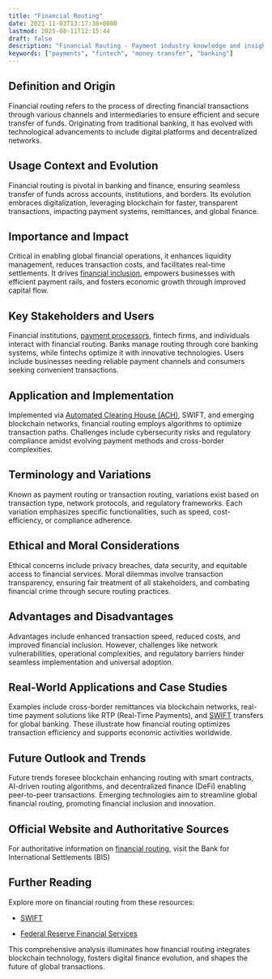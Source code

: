 ```yaml
---
title: "Financial Routing"
date: 2021-11-03T13:17:38+0000
lastmod: 2025-08-11T12:15:44
draft: false
description: "Financial Routing - Payment industry knowledge and insights"
keywords: ["payments", "fintech", "money transfer", "banking"]
---
```


## Definition and Origin

Financial routing refers to the process of directing financial transactions through various channels and intermediaries to ensure efficient and secure transfer of funds. Originating from traditional banking, it has evolved with technological advancements to include digital platforms and decentralized networks.

## Usage Context and Evolution

Financial routing is pivotal in banking and finance, ensuring seamless transfer of funds across accounts, institutions, and borders. Its evolution embraces digitalization, leveraging blockchain for faster, transparent transactions, impacting payment systems, remittances, and global finance.

## Importance and Impact

Critical in enabling global financial operations, it enhances liquidity management, reduces transaction costs, and facilitates real-time settlements. It drives [financial inclusion](https://faisalkhanllc.xyz/resources/payments-wiki/f/what-is-financial-inclusion/), empowers businesses with efficient payment rails, and fosters economic growth through improved capital flow.

## Key Stakeholders and Users

Financial institutions, [payment processors](https://faisalkhanllc.xyz/resources/payments-wiki/p/payment-processor/), fintech firms, and individuals interact with financial routing. Banks manage routing through core banking systems, while fintechs optimize it with innovative technologies. Users include businesses needing reliable payment channels and consumers seeking convenient transactions.

## Application and Implementation

Implemented via [Automated Clearing House (ACH)](https://faisalkhanllc.xyz/resources/payments-wiki/a/automated-clearing-house-ach/), SWIFT, and emerging blockchain networks, financial routing employs algorithms to optimize transaction paths. Challenges include cybersecurity risks and regulatory compliance amidst evolving payment methods and cross-border complexities.

## Terminology and Variations

Known as payment routing or transaction routing, variations exist based on transaction type, network protocols, and regulatory frameworks. Each variation emphasizes specific functionalities, such as speed, cost-efficiency, or compliance adherence.

## Ethical and Moral Considerations

Ethical concerns include privacy breaches, data security, and equitable access to financial services. Moral dilemmas involve transaction transparency, ensuring fair treatment of all stakeholders, and combating financial crime through secure routing practices.

## Advantages and Disadvantages

Advantages include enhanced transaction speed, reduced costs, and improved financial inclusion. However, challenges like network vulnerabilities, operational complexities, and regulatory barriers hinder seamless implementation and universal adoption.

## Real-World Applications and Case Studies

Examples include cross-border remittances via blockchain networks, real-time payment solutions like RTP (Real-Time Payments), and [SWIFT](https://faisalkhanllc.xyz/resources/payments-wiki/s/society-for-worldwide-interbank-financial-telecommunication-swift/) transfers for global banking. These illustrate how financial routing optimizes transaction efficiency and supports economic activities worldwide.

## Future Outlook and Trends

Future trends foresee blockchain enhancing routing with smart contracts, AI-driven routing algorithms, and decentralized finance (DeFi) enabling peer-to-peer transactions. Emerging technologies aim to streamline global financial routing, promoting financial inclusion and innovation.

## Official Website and Authoritative Sources

For authoritative information on [financial routing](https://www.bis.org), visit the Bank for International Settlements (BIS) 

## Further Reading

Explore more on financial routing from these resources:

- [SWIFT](https://www.swift.com)

- [Federal Reserve Financial Services](https://www.frbservices.org)

This comprehensive analysis illuminates how financial routing integrates blockchain technology, fosters digital finance evolution, and shapes the future of global transactions.
